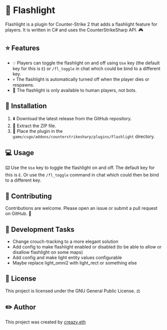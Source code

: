 # 🔦 Flashlight

Flashlight is a plugin for Counter-Strike 2 that adds a flashlight feature for players. It is written in C# and uses the CounterStrikeSharp API. 🎮

## ⭐ Features

- 💡 Players can toggle the flashlight on and off using `Use` key (the default key for this is `E`) or `/fl_toggle` in chat which could be bind to a different key.
- 💀 The flashlight is automatically turned off when the player dies or respawns.
- 🚫 The flashlight is only available to human players, not bots.

## 🔧 Installation

1. ⬇️ Download the latest release from the GitHub repository.
2. 📁 Extract the ZIP file.
3. 📂 Place the plugin in the `game/csgo/addons/counterstrikesharp/plugins/Flashlight` directory.

## 💻 Usage

⌨️ Use the `Use` key to toggle the flashlight on and off. The default key for this is `E`. Or use the `/fl_toggle` command in chat which could then be bind to a different key.

## 🤝 Contributing

Contributions are welcome. Please open an issue or submit a pull request on GitHub. 🐙

## 📝 Development Tasks

- Change crouch-tracking to a more elegant solution
- Add config to make flashlight enabled or disabled (to be able to allow or disallow flashlight on some maps)
- Add config and make light entity values configurable
- Maybe replace light_omni2 with light_rect or something else

## 📃 License

This project is licensed under the GNU General Public License. ⚖️

## ✏️ Author

This project was created by [creazy.eth](https://github.com/creazy231)